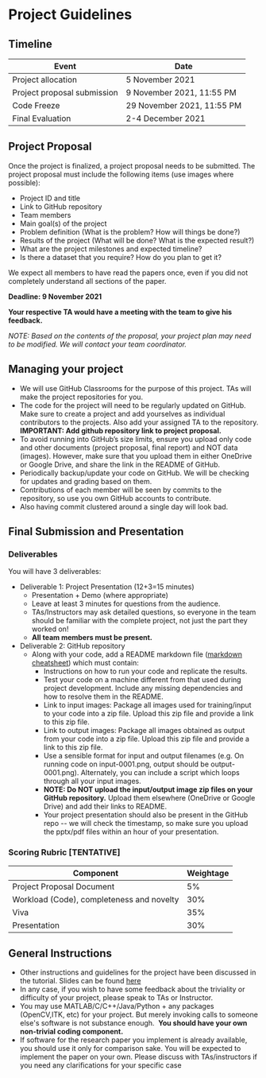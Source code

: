 # Project Guidelines
## Timeline
| Event                       | Date                       |
|-----------------------------|----------------------------|
| Project allocation          | 5 November 2021            |
| Project proposal submission | 9 November 2021, 11:55 PM  |
| Code Freeze                 | 29 November 2021, 11:55 PM |
| Final Evaluation            | 2-4 December 2021          |

## Project Proposal
Once the project is finalized, a project proposal needs to be submitted. The project proposal must include the following items (use images where possible):
- Project ID and title
- Link to GitHub repository
- Team members
- Main goal(s) of the project
- Problem definition (What is the problem? How will things be done?)
- Results of the project (What will be done? What is the expected result?)
- What are the project milestones and expected timeline?
- Is there a dataset that you require? How do you plan to get it?

We expect all members to have read the papers once, even if you did not completely understand all sections of the paper.

**Deadline: 9 November 2021**

**Your respective TA would have a meeting with the team to give his feedback.**

_NOTE: Based on the contents of the proposal, your project plan may need to be modified. We will
contact your team coordinator._

## Managing your project
- We will use GitHub Classrooms for the purpose of this project. TAs will make the project repositories for you.
- The code for the project will need to be regularly updated on GitHub. Make sure to create a project and add yourselves as individual contributors to the projects. Also add your assigned TA to the repository. **IMPORTANT: Add github repository link to project proposal.**
- To avoid running into GitHub’s size limits, ensure you upload only code and other documents (project proposal, final report) and NOT data (images). However, make sure that you upload them in either OneDrive or Google Drive, and share the link in the README of GitHub.
- Periodically backup/update your code on GitHub. We will be checking for updates and grading based on them.
- Contributions of each member will be seen by commits to the repository, so use you own GitHub accounts to contribute.
- Also having commit clustered around a single day will look bad.

## Final Submission and Presentation
### Deliverables
You will have 3 deliverables:
- Deliverable 1: Project Presentation (12+3=15 minutes)
    - Presentation + Demo (where appropriate)
    - Leave at least 3 minutes for questions from the audience.
    - TAs/Instructors may ask detailed questions, so everyone in the team should be familiar with the complete project, not just the part they worked on!
    - **All team members must be present.**
- Deliverable 2: GitHub repository
    - Along with your code, add a README markdown file ([markdown cheatsheet](https://github.com/adam-p/markdown-here/wiki/Markdown-Cheatsheet)) which must contain:
        - Instructions on how to run your code and replicate the results.
        - Test your code on a machine different from that used during project development. Include any missing dependencies and how to resolve them in the README.
        - Link to input images: Package all images used for training/input to your code into a zip file. Upload this zip file and provide a link to this zip file.
        - Link to output images: Package all images obtained as output from your code into a zip file. Upload this zip file and provide a link to this zip file.
        - Use a sensible format for input and output filenames (e.g. On running code on input-0001.png, output should be output-0001.png). Alternately, you can include a script which loops through all your input images.
        - **NOTE: Do NOT upload the input/output image zip files on your GitHub repository.** Upload them elsewhere (OneDrive or Google Drive) and add their links to README.
        - Your project presentation should also be present in the GitHub repo -- we will check the timestamp, so make sure you upload the pptx/pdf files within an hour of your presentation. 

### Scoring Rubric [TENTATIVE]
| Component                                 | Weightage |
|-------------------------------------------|-----------|
| Project Proposal Document                 | 5%        |
| Workload (Code), completeness and novelty | 30%       |
| Viva                                      | 35%       |
| Presentation                              | 30%       |

## General Instructions
- Other instructions and guidelines for the project have been discussed in the tutorial. Slides can be found [here](https://docs.google.com/presentation/d/1bAdAe2vqKOBsDQUcaMU6VXYLP9SeB-9MYP7xZLLtvcY/edit?usp=sharing)
- In any case, if you wish to have some feedback about the triviality or difficulty of your project, please speak to TAs or Instructor.
- You may use MATLAB/C/C++/Java/Python + any packages (OpenCV,ITK, etc) for your project. But merely invoking calls to someone else's software is not substance enough. ​ **You should have your own non-trivial coding component.**
- If software for the research paper you implement is already available, you should use it only for comparison sake. You will be expected to implement the paper on your own. Please discuss with TAs/instructors if you need any clarifications for your specific case
